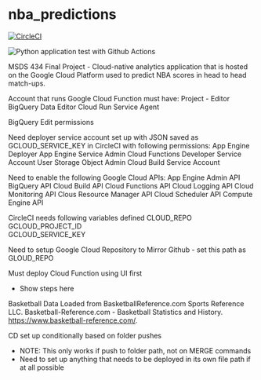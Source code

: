 # nba_predictions
[![CircleCI](https://circleci.com/gh/cwilbar04/nba-predictions.svg?style=shield)](https://circleci.com/gh/cwilbar04/nba-predictions)

![Python application test with Github Actions](https://github.com/cwilbar04/nba-predictions/workflows/Python%20application%20test%20with%20Github%20Actions/badge.svg)


MSDS 434 Final Project - Cloud-native analytics application that is hosted on the Google Cloud Platform used to predict NBA scores in head to head match-ups.

Account that runs Google Cloud Function must have: 
  Project - Editor 
  BigQuery Data Editor 
  Cloud Run Service Agent

  BigQuery Edit permissions

Need deployer service account set up with JSON saved as GCLOUD_SERVICE_KEY in CircleCI with following permissions:
  App Engine Deployer
  App Engine Service Admin
  Cloud Functions Developer
  Service Account User
  Storage Object Admin
  Cloud Build Service Account

Need to enable the following Google Cloud APIs:
App Engine Admin API
BigQuery API
Cloud Build API
Cloud Functions API
Cloud Logging API
Cloud Monitoring API
Clous Resource Manager API
Cloud Scheduler API
Compute Engine API

CircleCI needs following variables defined
CLOUD_REPO	
GCLOUD_PROJECT_ID	
GCLOUD_SERVICE_KEY

Need to setup Google Cloud Repository to Mirror Github - set this path as GLOUD_REPO

Must deploy Cloud Function using UI first
  - Show steps here

Basketball Data Loaded from BasketballReference.com 
Sports Reference LLC. Basketball-Reference.com - Basketball Statistics and History. https://www.basketball-reference.com/.

CD set up conditionally based on folder pushes
  - NOTE: This only works if push to folder path, not on MERGE commands
  - Need to set up anything that needs to be deployed in its own file path if at all possible
